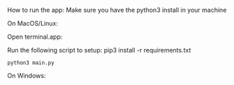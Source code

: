 How to run the app:
Make sure you have the python3 install in your machine



On MacOS/Linux:

Open terminal.app:

Run the following script to setup: 
	pip3 install -r requirements.txt

	python3 main.py


On Windows:


